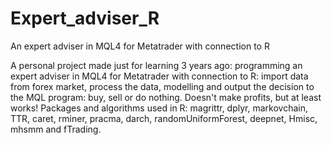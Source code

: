 # Expert_adviser_R
An expert adviser in MQL4 for Metatrader with connection to R

A personal project made just for learning 3 years ago: programming an expert adviser in MQL4 for Metatrader with connection to R: 
import data from forex market, process the data, modelling and output the decision to the MQL program: buy, sell or do nothing. 
Doesn't make profits, but at least works! Packages and algorithms used in R: magrittr, dplyr, markovchain, TTR, caret, rminer, pracma, 
darch, randomUniformForest, deepnet, Hmisc, mhsmm and fTrading.
